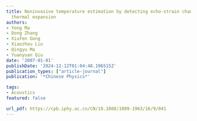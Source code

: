 ```yaml
---
title: Noninvasive temperature estimation by detecting echo-strain change including
  thermal expansion
authors:
- Yong Ma
- Dong Zhang
- Xiufen Gong
- Xiaozhou Liu
- Qingyu Ma
- Yuanyuan Qiu
date: '2007-01-01'
publishDate: '2024-12-12T01:04:48.196515Z'
publication_types: ["article-journal"]
publication: '*Chinese Physics*'

tags:
- Acoustics
featured: false

url_pdf: https://cpb.iphy.ac.cn/CN/10.1088/1009-1963/16/9/041
---
```


